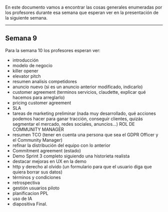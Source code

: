 En este documento vamos a encontrar las cosas generales enumeradas por los profesores durante esa semana que esperan ver en la presentación de la siguiente semana.
****
## Semana 9
Para la semana 10 los profesores esperan ver:
- introducción
- modelo de negocio
- killer opener
- elevator pitch
- resumen analisis competidores
- anuncio nuevo (si es un anuncio anterior modificado, indicarlo)
- customer agreement (terminos servicios, claudette, explicar qué hacemos para arreglarlo)
- pricing customer agreement
- SLA
- tareas de marketing preliminar (nada muy desarrollado, qué acciones podemos hacer para ganar tracción, conseguir clientes, quizás segmentar el mercado, redes sociales, anuncios…) ROL DE COMMUNITY MANAGER
- resumen TCO (tener en cuenta una persona que sea el GDPR Officer y el Community Manager)
- refinar la distribución del equipo con lo anterior
- Commitment agreement (estado)
- Demo Sprint 3 completo siguiendo una historieta realista
- destacar mejoras en UX en la demo
- http y derecho al olvido (un formulario para que el usuario diga que quiera borrar sus datos)
- términos y condiciones
- retrospectiva
- gestión usuarios piloto
- planificacion PPL
- uso de IA
- diapositiva Final. 